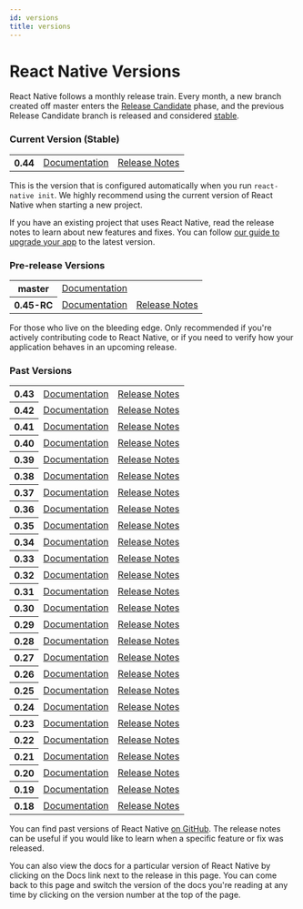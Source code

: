 ```yaml
---
id: versions
title: versions
---
```

<h1>React Native Versions</h1><p>React Native follows a monthly release train. Every month, a new branch created off master enters the <a href="versions.html#rc">Release Candidate</a> phase, and the previous Release Candidate branch is released and considered <a href="versions.html#latest">stable</a>.</p><a name="latest"></a><h3>Current Version (Stable)</h3><table class="versions"><tbody><tr><th>0.44</th><td><a href="/react-native">Documentation</a></td><td><a href="https://github.com/facebook/react-native/releases/tag/v0.44.0">Release Notes</a></td></tr></tbody></table><p>This is the version that is configured automatically when you run <code>react-native init</code>. We highly recommend using the current version of React Native when starting a new project.</p><p>If you have an existing project that uses React Native, read the release notes to learn about new features and fixes. You can follow <a href="/react-native/docs/upgrading.html">our guide to upgrade your app</a> to the latest version.</p><a name="rc"></a><h3>Pre-release Versions</h3><table class="versions"><tbody><tr><th>master</th><td><a href="/react-native/releases/next">Documentation</a></td><td></td></tr><tr><th>0.45-RC</th><td><a href="/react-native/releases/0.45">Documentation</a></td><td><a href="https://github.com/facebook/react-native/releases/tag/v0.45.0-rc.0">Release Notes</a></td></tr></tbody></table><p>For those who live on the bleeding edge. Only recommended if you're actively contributing code to React Native, or if you need to verify how your application behaves in an upcoming release.</p><a name="archive"></a><h3>Past Versions</h3><table class="versions"><tbody><tr><th>0.43</th><td><a href="/react-native/releases/0.43">Documentation</a></td><td><a href="https://github.com/facebook/react-native/releases/tag/v0.43.0">Release Notes</a></td></tr><tr><th>0.42</th><td><a href="/react-native/releases/0.42">Documentation</a></td><td><a href="https://github.com/facebook/react-native/releases/tag/v0.42.0">Release Notes</a></td></tr><tr><th>0.41</th><td><a href="/react-native/releases/0.41">Documentation</a></td><td><a href="https://github.com/facebook/react-native/releases/tag/v0.41.0">Release Notes</a></td></tr><tr><th>0.40</th><td><a href="/react-native/releases/0.40">Documentation</a></td><td><a href="https://github.com/facebook/react-native/releases/tag/v0.40.0">Release Notes</a></td></tr><tr><th>0.39</th><td><a href="/react-native/releases/0.39">Documentation</a></td><td><a href="https://github.com/facebook/react-native/releases/tag/v0.39.0">Release Notes</a></td></tr><tr><th>0.38</th><td><a href="/react-native/releases/0.38">Documentation</a></td><td><a href="https://github.com/facebook/react-native/releases/tag/v0.38.0">Release Notes</a></td></tr><tr><th>0.37</th><td><a href="/react-native/releases/0.37">Documentation</a></td><td><a href="https://github.com/facebook/react-native/releases/tag/v0.37.0">Release Notes</a></td></tr><tr><th>0.36</th><td><a href="/react-native/releases/0.36">Documentation</a></td><td><a href="https://github.com/facebook/react-native/releases/tag/v0.36.0">Release Notes</a></td></tr><tr><th>0.35</th><td><a href="/react-native/releases/0.35">Documentation</a></td><td><a href="https://github.com/facebook/react-native/releases/tag/v0.35.0">Release Notes</a></td></tr><tr><th>0.34</th><td><a href="/react-native/releases/0.34">Documentation</a></td><td><a href="https://github.com/facebook/react-native/releases/tag/v0.34.0">Release Notes</a></td></tr><tr><th>0.33</th><td><a href="/react-native/releases/0.33">Documentation</a></td><td><a href="https://github.com/facebook/react-native/releases/tag/v0.33.0">Release Notes</a></td></tr><tr><th>0.32</th><td><a href="/react-native/releases/0.32">Documentation</a></td><td><a href="https://github.com/facebook/react-native/releases/tag/v0.32.0">Release Notes</a></td></tr><tr><th>0.31</th><td><a href="/react-native/releases/0.31">Documentation</a></td><td><a href="https://github.com/facebook/react-native/releases/tag/v0.31.0">Release Notes</a></td></tr><tr><th>0.30</th><td><a href="/react-native/releases/0.30">Documentation</a></td><td><a href="https://github.com/facebook/react-native/releases/tag/v0.30.0">Release Notes</a></td></tr><tr><th>0.29</th><td><a href="/react-native/releases/0.29">Documentation</a></td><td><a href="https://github.com/facebook/react-native/releases/tag/v0.29.0">Release Notes</a></td></tr><tr><th>0.28</th><td><a href="/react-native/releases/0.28">Documentation</a></td><td><a href="https://github.com/facebook/react-native/releases/tag/v0.28.0">Release Notes</a></td></tr><tr><th>0.27</th><td><a href="/react-native/releases/0.27">Documentation</a></td><td><a href="https://github.com/facebook/react-native/releases/tag/v0.27.0">Release Notes</a></td></tr><tr><th>0.26</th><td><a href="/react-native/releases/0.26">Documentation</a></td><td><a href="https://github.com/facebook/react-native/releases/tag/v0.26.0">Release Notes</a></td></tr><tr><th>0.25</th><td><a href="/react-native/releases/0.25">Documentation</a></td><td><a href="https://github.com/facebook/react-native/releases/tag/v0.25.0">Release Notes</a></td></tr><tr><th>0.24</th><td><a href="/react-native/releases/0.24">Documentation</a></td><td><a href="https://github.com/facebook/react-native/releases/tag/v0.24.0">Release Notes</a></td></tr><tr><th>0.23</th><td><a href="/react-native/releases/0.23">Documentation</a></td><td><a href="https://github.com/facebook/react-native/releases/tag/v0.23.0">Release Notes</a></td></tr><tr><th>0.22</th><td><a href="/react-native/releases/0.22">Documentation</a></td><td><a href="https://github.com/facebook/react-native/releases/tag/v0.22.0">Release Notes</a></td></tr><tr><th>0.21</th><td><a href="/react-native/releases/0.21">Documentation</a></td><td><a href="https://github.com/facebook/react-native/releases/tag/v0.21.0">Release Notes</a></td></tr><tr><th>0.20</th><td><a href="/react-native/releases/0.20">Documentation</a></td><td><a href="https://github.com/facebook/react-native/releases/tag/v0.20.0">Release Notes</a></td></tr><tr><th>0.19</th><td><a href="/react-native/releases/0.19">Documentation</a></td><td><a href="https://github.com/facebook/react-native/releases/tag/v0.19.0">Release Notes</a></td></tr><tr><th>0.18</th><td><a href="/react-native/releases/0.18">Documentation</a></td><td><a href="https://github.com/facebook/react-native/releases/tag/v0.18.0">Release Notes</a></td></tr></tbody></table><p>You can find past versions of React Native <a href="https://github.com/facebook/react-native/releases">on GitHub</a>. The release notes can be useful if you would like to learn when a specific feature or fix was released.</p><p>You can also view the docs for a particular version of React Native by clicking on the Docs link next to the release in this page. You can come back to this page and switch the version of the docs you're reading at any time by clicking on the version number at the top of the page.</p>